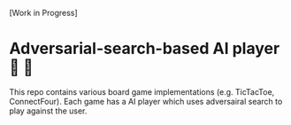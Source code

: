 [Work in Progress]

# Adversarial-search-based AI player :game_die: :game_die:

This repo contains various board game implementations (e.g. TicTacToe, ConnectFour). Each game has a AI player which uses adversairal search to play against the user. 
